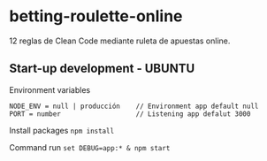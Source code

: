 # betting-roulette-online

12 reglas de Clean Code mediante ruleta de apuestas online.

## Start-up development - UBUNTU

Environment variables
```
NODE_ENV = null | producción    // Environment app default null
PORT = number                   // Listening app defalut 3000
```

Install packages 
```npm install```

Command run
```set DEBUG=app:* & npm start```